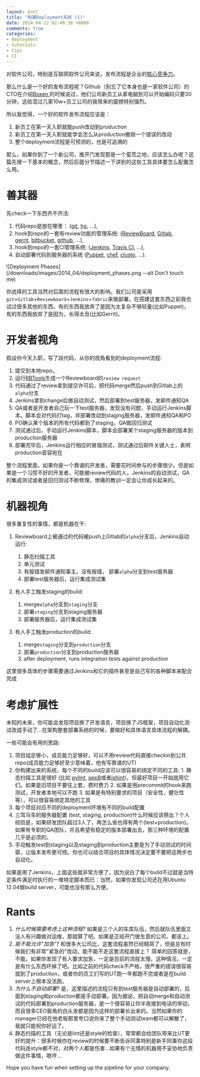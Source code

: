 ```yaml
---
layout: post
title: "构建Deployment系统 (1)"
date: 2014-04-22 02:49:38 +0800
comments: true
categories:
- deployment
- tutorials
- tips
- CI
---
```


对软件公司，特别是互联网软件公司来说，发布流程是企业的[核心竞争力](https://lenciel.com/2013/05/the-importance-of-deploy-as-will/)。

那么什么是一个好的发布流程呢？Github（别忘了它本身也是一家软件公司）的CTO在介绍[Boxen
](https://lenciel.com/2013/03/boxen-introduction/)的时候说过，他们公司新员工从拿电脑到可以开始编码只要30分钟，这给混过几家10w+员工公司的我带来的震撼特别强烈。

所以我觉得，一个好的软件发布流程应该是：

  1. 新员工在第一天入职就能push改动到production
  2. 新员工在第一天入职就能学会怎么从production撤销一个错误的改动
  3. 整个deployment流程是可预测的，也是可追溯的

那么，如果你到了一个新公司，推开门发现那是一个蛮荒之地，应该怎么办呢？这篇先理一下基本的概念，然后后面分节描述一下讲到的这些工具具体要怎么配置怎么用。

# 善其器

先check一下东西齐不齐活:

  1. 代码repo是放在哪里： ([git][1], [hg][2], …),
  2. hook到repo的一套有review功能的管理系统: ([ReviewBoard](http://www.reviewboard.org), [Gitlab][13], [gerrit][3], [bitbucket][4], [github][5], …),
  3. hook到repo的一套CI管理系统:  ([Jenkins][6], [Travis CI][7], …),
  4. 自动部署代码到服务器的系统 ([Puppet][14], [chef][8], [clusto][9], …).


![Deployment Phases](/downloads/images/2014_04/deployment_phases.png --alt Don't touch me)

你选择的工具当然对后面的流程有很大的影响。我们公司是采用`git`+`Gitlab`+`Reviewboard`+`Jenkins`+`fabric`来做部署。在搭建这套东西之前我也试过很多其他的东西，有的东西我放弃了是因为太复杂不够轻量(比如Puppet)，有的东西我放弃了是因为，长得太丑(比如Gerrit)。

# 开发者视角

假设你今天入职，写了段代码，从你的视角看到的deployment流程:

  1. 提交到本地repo。
  2. 运行[RBTools](http://www.reviewboard.org/docs/rbtools/dev/)生成一个Reviewboard的`review request`
  3. 代码通过了review拿到提交许可后，把代码merge然后push到Gitlab上的`alpha`分支
  4. Jenkins拿到change后做自动测试，然后部署到test服务器，发邮件通知QA
  5. QA或者是开发者自己玩一下test服务器，发现没有问题，手动运行Jenkins脚本。脚本会对代码打tag，并部署改动到staging服务器，发邮件通知QA和PO
  6. PO确认某个版本的所有代码都到了staging，QA做回归测试
  7. 测试通过后，手动运行Jenkins脚本，脚本会部署某个staging服务器的版本到production服务器
  8. 部署完毕后，Jenkins运行相应的冒烟测试，测试通过后邮件关键人士，表明production音容宛在

整个流程里面，如果你是一个靠谱的开发者，需要花时间参与的步骤很少。但是如果是一个习惯不好的开发者，可能被review代码的人，Jenkins的自动测试，QA的集成测试或者是回归测试不断修理，惨痛的教训一定会让你成长起来的。

# 机器视角

很多重复性的事情，都是机器在干:

1. Reviewboard上被通过的代码被push上Gitlab的`alpha`分支后，Jenkins自动运行:
    1. 静态扫描工具
    2. 单元测试
    3. 有报错发邮件通知事主。没有报错， 部署`alpha`分支到test服务器
    4. 部署test服务器后，运行集成测试集

2. 有人手工触发staging的build:
    1. merge`alpha`分支到`staging`分支
    2. 部署`staging`分支到staging服务器
    3. 部署服务器后，运行集成测试集

3. 有人手工触发production的build:
    1. merge`staging`分支到`production`分支
    2. 部署`production`分支到production服务器
    3. after deployment, runs integration tests against production

这里很多具体的步骤需要通过Jenkins和它的插件甚至是自己写的各种脚本来配合完成

# 考虑扩展性

未知的未来，你可能会发现项目换了开发语言，项目换了JS框架，项目自动化测试改成手动了...在架构整套部署系统的时候，要做好和具体语言具体流程的解耦。

一些可能会有用的思路:

  1. 项目组足够小，成员能力足够好，可以不用review代码直接checkin到公共repo(成员能力足够好至少意味着，他有写靠谱的UT)
  2. 你构建出来的系统，每个不同的build应该可以很容易的绑定不同的工具:
    1. 静态扫描工具是很好 (比如 [pylint][10], [pep8][11]或者[jshint][12])，但最好项目一开始就用它们。如果是旧项目不要往上套，费时费力
    2. 如果是用precommit的hook来跑测试，开发者本地可以不跑
    3. 如果是有特别要求的项目（安全性，健壮性等），可以很容易绑定其他的工具
  3. 每个项目对应不同的deployment环境有不同的build配置
  4. 三驾马车的服务器配置 (test, staging, production)什么时候应该祭出？个人经验是，如果研发团队超过3人了，再怎么省也得有两个(test+production)。如果有专职的QA团队，并且希望有稳定的版本部署出去，那三种环境的配置几乎是必须的。
  5. 手动触发test到staging以及staging到production主要是为了手动测试的时间窗，让版本发布更可控。你也可以结合项目的具体情况决定要不要把这两步也自动化。

如果是用了Jenkins，上面这些就非常方便了，因为说白了每个build不过就是当特定条件满足时执行的一堆特定脚本而已：当然，如果你发现公司还在用Ubuntu 12.04做build server，可能也没有那么方便。

# Rants

  1. _什么时候需要考虑上这种流程?_ 如果是三个人的车库队伍，然后就队伍里面又没人有兴趣做对运维，那就算了吧。如果是正经开门做生意的公司，都该上。
  2. _能不能允许"加急"?_ 和很多大公司比，这套流程虽然已经精简了，但是总有时候我们有非常"紧急的"改动，能不能不走这套流程直接上？ 简单的回答就是，不能。如果你发现了有人要求加急，一定是目前的流程太慢。这种情况，一定是有什么东西坏掉了吧。比如之前的代码check不严格，很严重的错误很容易就到了production，或者你的员工们写的UT跑一年都跑不完或者是在build server上根本没法跑。
  3. _为什么不自动部署?_ 是，这里描述的流程只有到test服务器是自动部署的，后面到staging和production都是手动部署。因为据说，把自动merge和自动测试的代码部署到production服务器，是一个很容易让你半夜接到电话的举动，而且很多CEO鬓角的白头发都是因为这样的部署长出来的。当然如果你的manager已经在他老板那里夸口说你来了整个手动测试team都可以解散了，我就只能祝你好运了。
  4. 静态扫描的工具（无论是lint还是style的检查），常常都会给团队带来比UT更好的提升：很多时候你在review的时候要不断告诉同事特别是新手同事你这段代码连style都不对，对两个人都是伤害...如果有个无情的机器用不妥协地负责做这件事情，嗯哼...

Hope you have fun when setting up the pipeline for your company.

   [1]: http://git-scm.com/ (Git)
   [2]: http://mercurial.selenic.com/ (Mercurial)
   [3]: https://code.google.com/p/gerrit/ (Gerrit)
   [4]: https://bitbucket.org/ (BitBucket)
   [5]: https://github.com/ (Github)
   [6]: http://jenkins-ci.org/ (Jenkins)
   [7]: https://travis-ci.org/ (Travis CI)
   [8]: http://www.getchef.com/chef/ (Chef)
   [9]: http://clusto.org/ (Clusto)
   [10]: http://www.pylint.org/ (PyLint)
   [11]: https://github.com/jcrocholl/pep8 (pep8.py)
   [12]: http://www.jshint.com/ (JSHint)
   [13]: https://www.gitlab.com/‎ (Gitlab)
   [14]: https://puppetlabs.com/‎ (Puppet)



